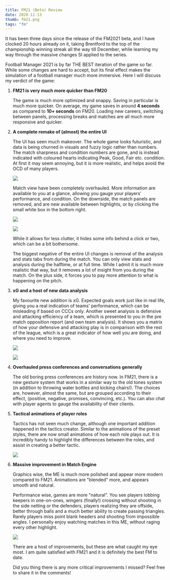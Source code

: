 ```yaml
---
title: FM21 (Beta) Review
date: 2020-11-13
thumb: fm21.png
tags: "fm"
---
```

It has been three days since the release of the FM2021 beta, and I have clocked 20 hours already on it, taking Brentford to the top of the championship winning streak all the way till December, while learning my way through the massive changes SI applied to the series.

Football Manager 2021 is by far THE BEST iteration of the game so far. While some changes are hard to accept, but its final effect makes the simulation of a football manager much more immersive. Here I will discuss my verdict of the game:

1. **FM21 is very much more quicker than FM20**

   The game is much more optimized and snappy. Saving in particular is much more quicker. On average, my game saves in around **4 seconds** as compared to **10+ seconds** on FM20. Loading new careers, switching between panels, processing breaks and matches are all much more responsive and quicker.

2. **A complete remake of (almost) the entire UI**

   The UI has seen much makeover. The whole game looks futuristic, and data is being churned in visuals and fuzzy logic rather than numbers. The match sharpness and condition numbers are gone, and is instead indicated with coloured hearts indicating Peak, Good, Fair etc. condition. At first it may seem annoying, but it is more realistic, and helps avoid the OCD of many players.

   ![](https://i.imgur.com/tsDMtNE.jpeg)

   Match view have been completely overhauled. More information are available to you at a glance, allowing you gauge your players' performance, and condition. On the downside, the match panels are removed, and are new available between highlights, or by clicking the small white box in the bottom right.

   ![](https://i.imgur.com/0DYsiqx.jpeg)

   ![](https://i.imgur.com/5QhG1sI.jpg)

   While it allows for less clutter, it hides some info behind a click or two, which can be a bit bothersome.

   The biggest negative of the entire UI changes is removal of the analysis and stats tabs from during the match. You can only view stats and analysis during the halftime, or at full time. While I admit it is much more realistic that way, but it removes a lot of insight from you during the match. On the plus side, it forces you to pay more attention to what is happening on the pitch.

3. **xG and a host of new data analysis**

   My favourite new addition is xG. Expected goals work just like in real life, giving you a real indication of teams' performance, which can be misleading if based on CCCs only. Another sweet analysis is defensive and attacking efficiency of a team, which is presented to you in the pre match opposition report (and own team analysis). It shows you a matrix of how your defensive and attacking play is in comparison with the rest of the league, which is a great indicator of how well you are doing, and where you need to improve.

   ![](https://i.imgur.com/8sjh22h.jpeg)

   ![](https://i.imgur.com/y3rF2x9.jpg)
   
4. **Overhauled press conferences and conversations generally**
   
   The old boring press conferences are history now. In FM21, there is a new gesture system that works in a similar way to the old tones system (in addition to throwing water bottles and kicking chairs!). The choices are, however, almost the same, but are grouped according to their effect, (positive, negative, promises, convincing, etc.). You can also chat with player agents to gauge the availability of their clients.
   
5. **Tactical animations of player roles**   

   Tactics has not seen much change, although one important addition happened in the tactics creator. Similar to the animations of the preset styles, there are now small animations of how each role plays out. It is incredibly handy to highlight the differences between the roles, and assist in creating a better tactic.

   ![](https://i.imgur.com/5dXPhRF.gif)

6. **Massive improvement in Match Engine**

   Graphics wise, the ME is much more polished and appear more modern compared to FM21. Animations are "blended" more, and appears smooth and natural. 

   Performance wise, games are more "natural". You see players lobbing keepers in one-on-ones, wingers (finally!) crossing without shooting in the side netting or the defenders, players realizing they are offside, better through balls and a much better ability to create passing triangles.  Rarely players miss point blank headers and shooting from impossible angles. I personally enjoy watching matches in this ME, without raging every other highlight.

   ![](https://i.imgur.com/EYICeWo.gif)

   There are a host of improvements, but these are what caught my eye most. I am quite satisfied with FM21 and it is definitely the best FM to date. 


   Did you thing there is any more critical improvements I missed? Feel free to share it in the comments!
